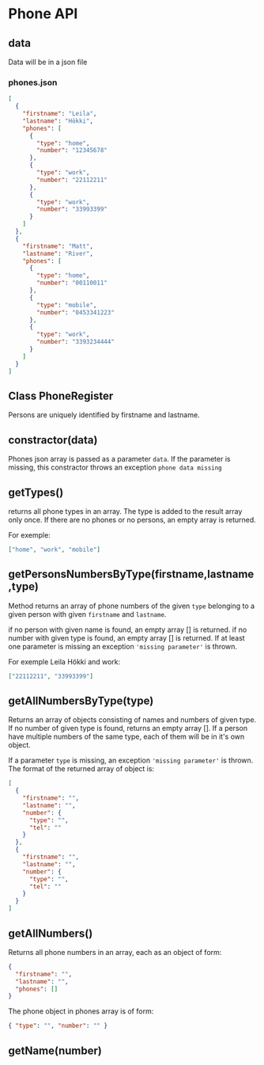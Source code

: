 # Phone API

## data

Data will be in a json file

### phones.json

```json
[
  {
    "firstname": "Leila",
    "lastname": "Hökki",
    "phones": [
      {
        "type": "home",
        "number": "12345678"
      },
      {
        "type": "work",
        "number": "22112211"
      },
      {
        "type": "work",
        "number": "33993399"
      }
    ]
  },
  {
    "firstname": "Matt",
    "lastname": "River",
    "phones": [
      {
        "type": "home",
        "number": "00110011"
      },
      {
        "type": "mobile",
        "number": "0453341223"
      },
      {
        "type": "work",
        "number": "3393234444"
      }
    ]
  }
]
```

## Class PhoneRegister

Persons are uniquely identified by firstname and lastname.

## **constractor(data)**

Phones json array is passed as a parameter `data`. If the parameter is missing, this constractor throws an exception `phone data missing`

## **getTypes()**

returns all phone types in an array. The type is added to the result array only once.
If there are no phones or no persons, an empty array is returned.

For exemple:

```json
["home", "work", "mobile"]
```

## **getPersonsNumbersByType(firstname,lastname,type)**

Method returns an array of phone numbers of the given `type` belonging to a given person with given `firstname` and `lastname`.

if no person with given name is found, an empty array [] is returned.
if no number with given type is found, an empty array [] is returned.
If at least one parameter is missing an exception `'missing parameter'` is thrown.

For exemple Leila Hökki and work:

```json
["22112211", "33993399"]
```

## **getAllNumbersByType(type)**

Returns an array of objects consisting of names and numbers of given type. If no number of given type is found, returns an empty array [].
If a person have multiple numbers of the same type, each of them will be in it's own object.

If a parameter `type` is missing, an exception `'missing parameter'` is thrown.
The format of the returned array of object is:

```json
[
  {
    "firstname": "",
    "lastname": "",
    "number": {
      "type": "",
      "tel": ""
    }
  },
  {
    "firstname": "",
    "lastname": "",
    "number": {
      "type": "",
      "tel": ""
    }
  }
]
```

## **getAllNumbers()**

Returns all phone numbers in an array, each as an object of form:

```json
{
  "firstname": "",
  "lastname": "",
  "phones": []
}
```

The phone object in phones array is of form:

```json
{ "type": "", "number": "" }
```

## **getName(number)**
